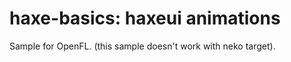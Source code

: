 haxe-basics: haxeui animations
=========================

Sample for OpenFL.
(this sample doesn't work with neko target).
